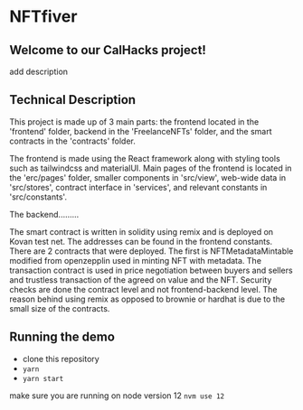 # NFTfiver

## Welcome to our CalHacks project!
add description

## Technical Description
This project is made up of 3 main parts: the frontend located in the 'frontend' folder, backend in the 'FreelanceNFTs' folder, and the smart contracts in the 'contracts' folder. 

The frontend is made using the React framework along with styling tools such as tailwindcss and materialUI. Main pages of the frontend is located in the 'erc/pages' folder, smaller components in 'src/view', web-wide data in 'src/stores', contract interface in 'services', and relevant constants in 'src/constants'.

The backend.........

The smart contract is written in solidity using remix and is deployed on Kovan test net. The addresses can be found in the frontend constants. There are 2 contracts that were deployed. The first is NFTMetadataMintable modified from openzepplin used in minting NFT with metadata. The transaction contract is used in price negotiation between buyers and sellers and trustless transaction of the agreed on value and the NFT. Security checks are done the contract level and not frontend-backend level. The reason behind using remix as opposed to brownie or hardhat is due to the small size of the contracts.

## Running the demo
- clone this repository
- `yarn`
- `yarn start`

make sure you are running on node version 12 `nvm use 12`
